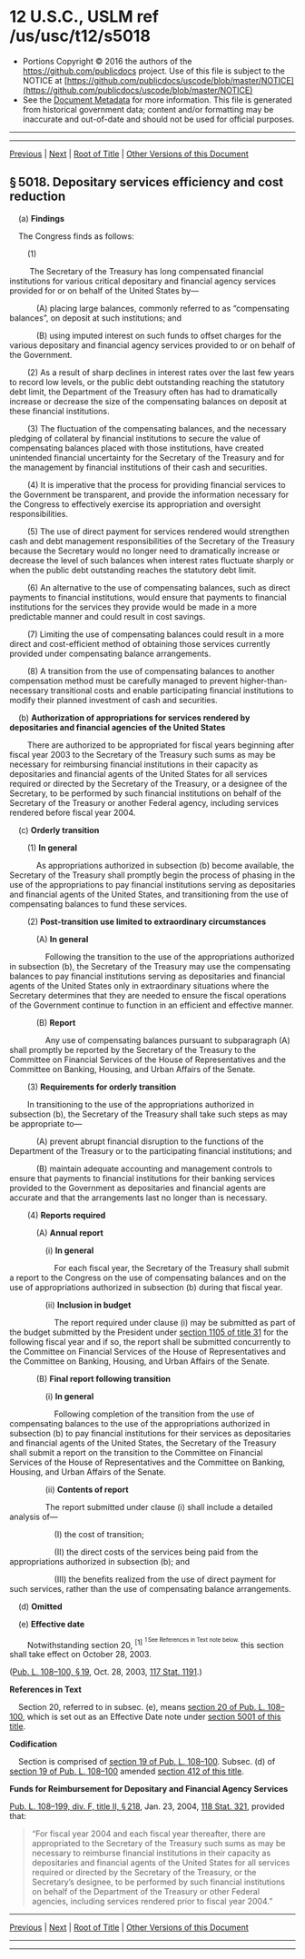 ---
---

# 12 U.S.C., USLM ref /us/usc/t12/s5018

* Portions Copyright © 2016 the authors of the https://github.com/publicdocs project.
  Use of this file is subject to the NOTICE at [https://github.com/publicdocs/uscode/blob/master/NOTICE](https://github.com/publicdocs/uscode/blob/master/NOTICE)
* See the [Document Metadata](././../../../..//README.md) for more information.
  This file is generated from historical government data; content and/or formatting may be inaccurate and out-of-date and should not be used for official purposes.

----------
----------

[Previous](./../../../..//us/usc/t12/ch50/m__us_usc_t12_s5017.md) | [Next](./../../../..//us/usc/t12/ch51/m__us_usc_t12_ch51.md) | [Root of Title](./../../../../) | [Other Versions of this Document](https://publicdocs.github.io/go/links?ns=uslm&ref=%2Fus%2Fusc%2Ft12%2Fs5018)

## § 5018. Depositary services efficiency and cost reduction

    (a) __Findings__ 

    The Congress finds as follows:

        (1)

         The Secretary of the Treasury has long compensated financial institutions for various critical depositary and financial agency services provided for or on behalf of the United States by—

            (A) placing large balances, commonly referred to as “compensating balances”, on deposit at such institutions; and

            (B) using imputed interest on such funds to offset charges for the various depositary and financial agency services provided to or on behalf of the Government.

        (2) As a result of sharp declines in interest rates over the last few years to record low levels, or the public debt outstanding reaching the statutory debt limit, the Department of the Treasury often has had to dramatically increase or decrease the size of the compensating balances on deposit at these financial institutions.

        (3) The fluctuation of the compensating balances, and the necessary pledging of collateral by financial institutions to secure the value of compensating balances placed with those institutions, have created unintended financial uncertainty for the Secretary of the Treasury and for the management by financial institutions of their cash and securities.

        (4) It is imperative that the process for providing financial services to the Government be transparent, and provide the information necessary for the Congress to effectively exercise its appropriation and oversight responsibilities.

        (5) The use of direct payment for services rendered would strengthen cash and debt management responsibilities of the Secretary of the Treasury because the Secretary would no longer need to dramatically increase or decrease the level of such balances when interest rates fluctuate sharply or when the public debt outstanding reaches the statutory debt limit.

        (6) An alternative to the use of compensating balances, such as direct payments to financial institutions, would ensure that payments to financial institutions for the services they provide would be made in a more predictable manner and could result in cost savings.

        (7) Limiting the use of compensating balances could result in a more direct and cost-efficient method of obtaining those services currently provided under compensating balance arrangements.

        (8) A transition from the use of compensating balances to another compensation method must be carefully managed to prevent higher-than-necessary transitional costs and enable participating financial institutions to modify their planned investment of cash and securities.

    (b) __Authorization of appropriations for services rendered by depositaries and financial agencies of the United States__ 

        There are authorized to be appropriated for fiscal years beginning after fiscal year 2003 to the Secretary of the Treasury such sums as may be necessary for reimbursing financial institutions in their capacity as depositaries and financial agents of the United States for all services required or directed by the Secretary of the Treasury, or a designee of the Secretary, to be performed by such financial institutions on behalf of the Secretary of the Treasury or another Federal agency, including services rendered before fiscal year 2004.

    (c) __Orderly transition__ 

        (1) __In general__ 

            As appropriations authorized in subsection (b) become available, the Secretary of the Treasury shall promptly begin the process of phasing in the use of the appropriations to pay financial institutions serving as depositaries and financial agents of the United States, and transitioning from the use of compensating balances to fund these services.

        (2) __Post-transition use limited to extraordinary circumstances__ 

            (A) __In general__ 

                Following the transition to the use of the appropriations authorized in subsection (b), the Secretary of the Treasury may use the compensating balances to pay financial institutions serving as depositaries and financial agents of the United States only in extraordinary situations where the Secretary determines that they are needed to ensure the fiscal operations of the Government continue to function in an efficient and effective manner.

            (B) __Report__ 

                Any use of compensating balances pursuant to subparagraph (A) shall promptly be reported by the Secretary of the Treasury to the Committee on Financial Services of the House of Representatives and the Committee on Banking, Housing, and Urban Affairs of the Senate.

        (3) __Requirements for orderly transition__ 

        In transitioning to the use of the appropriations authorized in subsection (b), the Secretary of the Treasury shall take such steps as may be appropriate to—

            (A) prevent abrupt financial disruption to the functions of the Department of the Treasury or to the participating financial institutions; and

            (B) maintain adequate accounting and management controls to ensure that payments to financial institutions for their banking services provided to the Government as depositaries and financial agents are accurate and that the arrangements last no longer than is necessary.

        (4) __Reports required__ 

            (A) __Annual report__ 

                (i) __In general__ 

                    For each fiscal year, the Secretary of the Treasury shall submit a report to the Congress on the use of compensating balances and on the use of appropriations authorized in subsection (b) during that fiscal year.

                (ii) __Inclusion in budget__ 

                    The report required under clause (i) may be submitted as part of the budget submitted by the President under [section 1105 of title 31][/us/usc/t31/s1105] for the following fiscal year and if so, the report shall be submitted concurrently to the Committee on Financial Services of the House of Representatives and the Committee on Banking, Housing, and Urban Affairs of the Senate.

            (B) __Final report following transition__ 

                (i) __In general__ 

                    Following completion of the transition from the use of compensating balances to the use of the appropriations authorized in subsection (b) to pay financial institutions for their services as depositaries and financial agents of the United States, the Secretary of the Treasury shall submit a report on the transition to the Committee on Financial Services of the House of Representatives and the Committee on Banking, Housing, and Urban Affairs of the Senate.

                (ii) __Contents of report__ 

                The report submitted under clause (i) shall include a detailed analysis of—

                    (I) the cost of transition;

                    (II) the direct costs of the services being paid from the appropriations authorized in subsection (b); and

                    (III) the benefits realized from the use of direct payment for such services, rather than the use of compensating balance arrangements.

    (d) __Omitted__ 

    (e) __Effective date__ 

        Notwithstanding section 20, <sup>\[1\]</sup>  <sup><sup> 1 See References in Text note below. </sup></sup>  this section shall take effect on October 28, 2003.

([Pub. L. 108–100, § 19][/us/pl/108/100/s19], Oct. 28, 2003, [117 Stat. 1191][/us/stat/117/1191].)

 __References in Text__ 

    Section 20, referred to in subsec. (e), means [section 20 of Pub. L. 108–100][/us/pl/108/100/s20], which is set out as an Effective Date note under [section 5001 of this title][/us/usc/t12/s5001].

 __Codification__ 

    Section is comprised of [section 19 of Pub. L. 108–100][/us/pl/108/100/s19]. Subsec. (d) of [section 19 of Pub. L. 108–100][/us/pl/108/100/s19] amended [section 412 of this title][/us/usc/t12/s412].

 __Funds for Reimbursement for Depositary and Financial Agency Services__ 

[Pub. L. 108–199, div. F, title II, § 218][/us/pl/108/199/s218], Jan. 23, 2004, [118 Stat. 321][/us/stat/118/321], provided that: 

> “For fiscal year 2004 and each fiscal year thereafter, there are appropriated to the Secretary of the Treasury such sums as may be necessary to reimburse financial institutions in their capacity as depositaries and financial agents of the United States for all services required or directed by the Secretary of the Treasury, or the Secretary’s designee, to be performed by such financial institutions on behalf of the Department of the Treasury or other Federal agencies, including services rendered prior to fiscal year 2004.”

----------

[Previous](./../../../..//us/usc/t12/ch50/m__us_usc_t12_s5017.md) | [Next](./../../../..//us/usc/t12/ch51/m__us_usc_t12_ch51.md) | [Root of Title](./../../../../) | [Other Versions of this Document](https://publicdocs.github.io/go/links?ns=uslm&ref=%2Fus%2Fusc%2Ft12%2Fs5018)

----------
----------

[/us/usc/t31/s1105]: https://publicdocs.github.io/go/links?ns=uslm&ref=%2Fus%2Fusc%2Ft31%2Fs1105
[/us/pl/108/100/s19]: https://publicdocs.github.io/go/links?ns=uslm&ref=%2Fus%2Fpl%2F108%2F100%2Fs19
[/us/stat/117/1191]: https://publicdocs.github.io/go/links?ns=uslm&ref=%2Fus%2Fstat%2F117%2F1191
[/us/pl/108/100/s20]: https://publicdocs.github.io/go/links?ns=uslm&ref=%2Fus%2Fpl%2F108%2F100%2Fs20
[/us/usc/t12/s5001]: https://publicdocs.github.io/go/links?ns=uslm&ref=%2Fus%2Fusc%2Ft12%2Fs5001
[/us/pl/108/100/s19]: https://publicdocs.github.io/go/links?ns=uslm&ref=%2Fus%2Fpl%2F108%2F100%2Fs19
[/us/pl/108/100/s19]: https://publicdocs.github.io/go/links?ns=uslm&ref=%2Fus%2Fpl%2F108%2F100%2Fs19
[/us/usc/t12/s412]: https://publicdocs.github.io/go/links?ns=uslm&ref=%2Fus%2Fusc%2Ft12%2Fs412
[/us/pl/108/199/s218]: https://publicdocs.github.io/go/links?ns=uslm&ref=%2Fus%2Fpl%2F108%2F199%2Fs218
[/us/stat/118/321]: https://publicdocs.github.io/go/links?ns=uslm&ref=%2Fus%2Fstat%2F118%2F321


